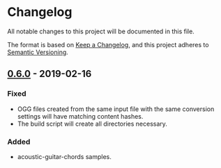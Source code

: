 # Changelog

All notable changes to this project will be documented in this file.

The format is based on [Keep a Changelog](https://keepachangelog.com/en/1.0.0/),
and this project adheres to [Semantic Versioning](https://semver.org/spec/v2.0.0.html).

## [0.6.0] - 2019-02-16

### Fixed

- OGG files created from the same input file with the same conversion settings will have matching content hashes.
- The build script will create all directories necessary.

### Added

- acoustic-guitar-chords samples.

[0.6.0]: https://github.com/generative-music/samples.generative.fm/compare/v0.5.0...v0.6.0

